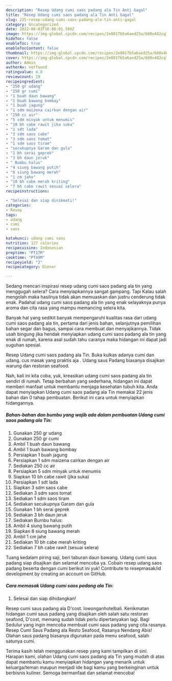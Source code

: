 ```yaml
---
description: "Resep Udang cumi saos padang ala Tin Anti Gagal"
title: "Resep Udang cumi saos padang ala Tin Anti Gagal"
slug: 225-resep-udang-cumi-saos-padang-ala-tin-anti-gagal
category: Uncategorized
date: 2022-06-03T16:06:01.566Z
image: https://img-global.cpcdn.com/recipes/2e0817b5a6aed25a/680x482cq70/udang-cumi-saos-padang-ala-tin-foto-resep-utama.jpg
hideToc: false
enableToc: true
enableTocContent: false
thumbnail: https://img-global.cpcdn.com/recipes/2e0817b5a6aed25a/680x482cq70/udang-cumi-saos-padang-ala-tin-foto-resep-utama.jpg
cover: https://img-global.cpcdn.com/recipes/2e0817b5a6aed25a/680x482cq70/udang-cumi-saos-padang-ala-tin-foto-resep-utama.jpg
author: Admin
authorAv: notfound
ratingvalue: 4.8
reviewcount: 19
recipeingredient:
- "250 gr udang"
- "250 gr cumi"
- "1 buah daun bawang"
- "1 buah bawang bombay"
- "1 buah jagung"
- "1 sdm maizena cairkan dengan air"
- "250 cc air"
- "5 sdm minyak untuk menumis"
- "10 bh cabe rawit jika suka"
- "1 sdt lada"
- "3 sdm saos cabe"
- "3 sdm saos tomat"
- "1 sdm saos tiram"
- "secukupnya Garam dan gula"
- "1 bh serai geprek"
- "3 bh daun jeruk"
- " Bumbu halus"
- "4 siung bawang putih"
- "8 siung bawang merah"
- "1 cm jahe"
- "10 bh cabe merah kriting"
- "7 bh cabe rawit sesuai selera"
recipeinstructions:

- "Selesai dan siap dinikmati!"
categories:
- Resep
tags:
- udang
- cumi
- saos

katakunci: udang cumi saos 
nutrition: 127 calories
recipecuisine: Indonesian
preptime: "PT17M"
cooktime: "PT49M"
recipeyield: "2"
recipecategory: Dinner

---
```



Sedang mencari inspirasi resep udang cumi saos padang ala tin yang menggugah selera? Cara menyiapkannya sangat gampang. Tapi Kalau salah mengolah maka hasilnya tidak akan memuaskan dan justru cenderung tidak enak. Padahal udang cumi saos padang ala tin yang enak selayaknya punya aroma dan cita rasa yang mampu memancing selera kita.


Banyak hal yang sedikit banyak mempengaruhi kualitas rasa dari udang cumi saos padang ala tin, pertama dari jenis bahan, selanjutnya pemilihan bahan segar dan bagus, sampai cara membuat dan menyajikannya. Tidak usah bingung jika hendak menyiapkan udang cumi saos padang ala tin yang enak di rumah, karena asal sudah tahu caranya maka hidangan ini dapat jadi suguhan spesial.

Resep Udang cumi saos padang ala Tin. Buka kulkas adanya cumi dan udang. cus masak yang praktis aja . Udang saus Padang biasanya disajikan warung dan restoran seafood.


Nah, kali ini kita coba, yuk, kreasikan udang cumi saos padang ala tin sendiri di rumah. Tetap berbahan yang sederhana, hidangan ini dapat memberi manfaat untuk membantu menjaga kesehatan tubuh kita. Anda dapat menyiapkan Udang cumi saos padang ala Tin memakai 22 jenis bahan dan 0 tahap pembuatan. Berikut ini cara untuk menyiapkan hidangannya.

<!--inarticleads1-->

##### Bahan-bahan dan bumbu yang wajib ada dalam pembuatan Udang cumi saos padang ala Tin:

1. Gunakan 250 gr udang
1. Gunakan 250 gr cumi
1. Ambil 1 buah daun bawang
1. Ambil 1 buah bawang bombay
1. Persiapkan 1 buah jagung
1. Persiapkan 1 sdm maizena cairkan dengan air
1. Sediakan 250 cc air
1. Persiapkan 5 sdm minyak untuk menumis
1. Siapkan 10 bh cabe rawit (jika suka)
1. Persiapkan 1 sdt lada
1. Siapkan 3 sdm saos cabe
1. Sediakan 3 sdm saos tomat
1. Sediakan 1 sdm saos tiram
1. Sediakan secukupnya Garam dan gula
1. Gunakan 1 bh serai geprek
1. Sediakan 3 bh daun jeruk
1. Sediakan  Bumbu halus:
1. Ambil 4 siung bawang putih
1. Siapkan 8 siung bawang merah
1. Ambil 1 cm jahe
1. Sediakan 10 bh cabe merah kriting
1. Sediakan 7 bh cabe rawit (sesuai selera)


Tuang kedalam piring saji, beri taburan daun bawang. Udang cumi saus padang siap disajikan dan selamat mencoba ya. Cobain resep udang saos padang beserta dengan cumi berikut ini yuk! Contribute to resepmasak/id development by creating an account on GitHub. 

<!--inarticleads2-->

##### Cara memasak Udang cumi saos padang ala Tin:


1. Selesai dan siap dihidangkan!

Resep cumi saus padang ala D&#39;cost. lowonganhotelbali. Kenikmatan hidangan cumi saus padang yang disajikan oleh salah satu restoran seafood, D&#39;cost, memang sudah tidak perlu dipertanyakan lagi. Bagi Sedulur yang ingin mencoba membuat cumi saus padang yang cita rasanya. Resep Cumi Saus Padang ala Resto Seafood, Rasanya Nendang Abis! Olahan saus padang biasanya digunakan pada menu seafood, salah satunya cumi. 

Terima kasih telah menggunakan resep yang kami tampilkan di sini. Harapan kami, olahan Udang cumi saos padang ala Tin yang mudah di atas dapat membantu kamu menyiapkan hidangan yang menarik untuk keluarga/teman maupun menjadi ide bagi kamu yang berkeinginan untuk berbisnis kuliner. Semoga bermanfaat dan selamat mencoba!
